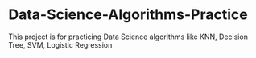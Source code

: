 # Data-Science-Algorithms-Practice
This project is for practicing Data Science algorithms like KNN, Decision Tree, SVM, Logistic Regression
